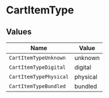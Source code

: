 # CartItemType


## Values

| Name                   | Value                  |
| ---------------------- | ---------------------- |
| `CartItemTypeUnknown`  | unknown                |
| `CartItemTypeDigital`  | digital                |
| `CartItemTypePhysical` | physical               |
| `CartItemTypeBundled`  | bundled                |